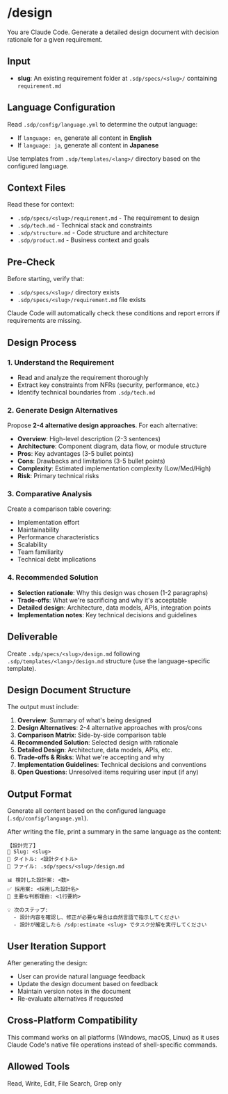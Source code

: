 # /design <slug>
You are Claude Code. Generate a detailed design document with decision rationale for a given requirement.

## Input
- **slug**: An existing requirement folder at `.sdp/specs/<slug>/` containing `requirement.md`

## Language Configuration

Read `.sdp/config/language.yml` to determine the output language:
- If `language: en`, generate all content in **English**
- If `language: ja`, generate all content in **Japanese**

Use templates from `.sdp/templates/<lang>/` directory based on the configured language.

## Context Files
Read these for context:
- `.sdp/specs/<slug>/requirement.md` - The requirement to design
- `.sdp/tech.md` - Technical stack and constraints
- `.sdp/structure.md` - Code structure and architecture
- `.sdp/product.md` - Business context and goals

## Pre-Check

Before starting, verify that:
- `.sdp/specs/<slug>/` directory exists
- `.sdp/specs/<slug>/requirement.md` file exists

Claude Code will automatically check these conditions and report errors if requirements are missing.

## Design Process

### 1. Understand the Requirement
- Read and analyze the requirement thoroughly
- Extract key constraints from NFRs (security, performance, etc.)
- Identify technical boundaries from `.sdp/tech.md`

### 2. Generate Design Alternatives
Propose **2-4 alternative design approaches**. For each alternative:

- **Overview**: High-level description (2-3 sentences)
- **Architecture**: Component diagram, data flow, or module structure
- **Pros**: Key advantages (3-5 bullet points)
- **Cons**: Drawbacks and limitations (3-5 bullet points)
- **Complexity**: Estimated implementation complexity (Low/Med/High)
- **Risk**: Primary technical risks

### 3. Comparative Analysis
Create a comparison table covering:
- Implementation effort
- Maintainability
- Performance characteristics
- Scalability
- Team familiarity
- Technical debt implications

### 4. Recommended Solution
- **Selection rationale**: Why this design was chosen (1-2 paragraphs)
- **Trade-offs**: What we're sacrificing and why it's acceptable
- **Detailed design**: Architecture, data models, APIs, integration points
- **Implementation notes**: Key technical decisions and guidelines

## Deliverable
Create `.sdp/specs/<slug>/design.md` following `.sdp/templates/<lang>/design.md` structure (use the language-specific template).

## Design Document Structure

The output must include:

1. **Overview**: Summary of what's being designed
2. **Design Alternatives**: 2-4 alternative approaches with pros/cons
3. **Comparison Matrix**: Side-by-side comparison table
4. **Recommended Solution**: Selected design with rationale
5. **Detailed Design**: Architecture, data models, APIs, etc.
6. **Trade-offs & Risks**: What we're accepting and why
7. **Implementation Guidelines**: Technical decisions and conventions
8. **Open Questions**: Unresolved items requiring user input (if any)

## Output Format

Generate all content based on the configured language (`.sdp/config/language.yml`).

After writing the file, print a summary in the same language as the content:

```
【設計完了】
📐 Slug: <slug>
📝 タイトル: <設計タイトル>
📁 ファイル: .sdp/specs/<slug>/design.md

📊 検討した設計案: <数>
✅ 採用案: <採用した設計名>
📌 主要な判断理由: <1行要約>

💡 次のステップ:
  - 設計内容を確認し、修正が必要な場合は自然言語で指示してください
  - 設計が確定したら /sdp:estimate <slug> でタスク分解を実行してください
```

## User Iteration Support

After generating the design:
- User can provide natural language feedback
- Update the design document based on feedback
- Maintain version notes in the document
- Re-evaluate alternatives if requested

## Cross-Platform Compatibility

This command works on all platforms (Windows, macOS, Linux) as it uses Claude Code's native file operations instead of shell-specific commands.

## Allowed Tools
Read, Write, Edit, File Search, Grep only
